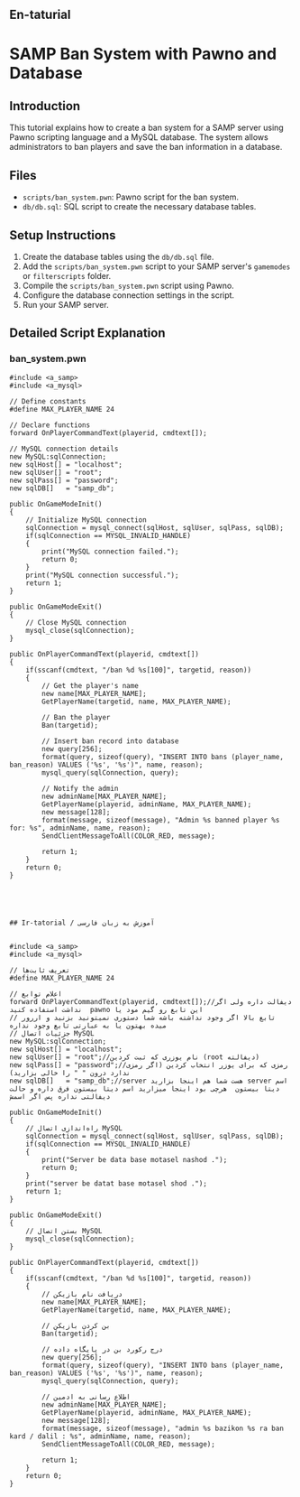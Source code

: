 ## En-taturial

# SAMP Ban System with Pawno and Database

## Introduction
This tutorial explains how to create a ban system for a SAMP server using Pawno scripting language and a MySQL database. The system allows administrators to ban players and save the ban information in a database.

## Files
- `scripts/ban_system.pwn`: Pawno script for the ban system.
- `db/db.sql`: SQL script to create the necessary database tables.

## Setup Instructions
1. Create the database tables using the `db/db.sql` file.
2. Add the `scripts/ban_system.pwn` script to your SAMP server's `gamemodes` or `filterscripts` folder.
3. Compile the `scripts/ban_system.pwn` script using Pawno.
4. Configure the database connection settings in the script.
5. Run your SAMP server.

## Detailed Script Explanation
### ban_system.pwn
```pawn
#include <a_samp>
#include <a_mysql>

// Define constants
#define MAX_PLAYER_NAME 24

// Declare functions
forward OnPlayerCommandText(playerid, cmdtext[]);

// MySQL connection details
new MySQL:sqlConnection;
new sqlHost[] = "localhost";
new sqlUser[] = "root";
new sqlPass[] = "password";
new sqlDB[]   = "samp_db";

public OnGameModeInit()
{
    // Initialize MySQL connection
    sqlConnection = mysql_connect(sqlHost, sqlUser, sqlPass, sqlDB);
    if(sqlConnection == MYSQL_INVALID_HANDLE)
    {
        print("MySQL connection failed.");
        return 0;
    }
    print("MySQL connection successful.");
    return 1;
}

public OnGameModeExit()
{
    // Close MySQL connection
    mysql_close(sqlConnection);
}

public OnPlayerCommandText(playerid, cmdtext[])
{
    if(sscanf(cmdtext, "/ban %d %s[100]", targetid, reason))
    {
        // Get the player's name
        new name[MAX_PLAYER_NAME];
        GetPlayerName(targetid, name, MAX_PLAYER_NAME);

        // Ban the player
        Ban(targetid);

        // Insert ban record into database
        new query[256];
        format(query, sizeof(query), "INSERT INTO bans (player_name, ban_reason) VALUES ('%s', '%s')", name, reason);
        mysql_query(sqlConnection, query);

        // Notify the admin
        new adminName[MAX_PLAYER_NAME];
        GetPlayerName(playerid, adminName, MAX_PLAYER_NAME);
        new message[128];
        format(message, sizeof(message), "Admin %s banned player %s for: %s", adminName, name, reason);
        SendClientMessageToAll(COLOR_RED, message);

        return 1;
    }
    return 0;
}





## Ir-tatorial / آموزش به زبان فارسی


#include <a_samp>
#include <a_mysql>

// تعریف ثابت‌ها
#define MAX_PLAYER_NAME 24

// اعلام توابع
forward OnPlayerCommandText(playerid, cmdtext[]);//دیفالت داره ولی اگر نداشت استفاده کنید  pawno این تابع رو گیم مود یا 
// تابع بالا اگر وجود نداشته باشه شما دستوری نمیتونید بزنید و اررور میده بهتون یا به عبارتی تابع وجود نداره 
// جزئیات اتصال MySQL
new MySQL:sqlConnection;
new sqlHost[] = "localhost";
new sqlUser[] = "root";//نام یوزری که ثبت کردین (root دیفالته)
new sqlPass[] = "password";//رمزی که برای یوزر انتخاب کردین (اگر رمزی ندارد درون " " را خالی بزارید)
new sqlDB[]   = "samp_db";//server هست شما هم اینجا بزارید server اسم دیتا بیستون  هرچی بود اینجا میزارید اسم دیتا بیستون فرق داره و حالت دیفالتی نداره پس اگر اسمش 

public OnGameModeInit()
{
    // راه‌اندازی اتصال MySQL
    sqlConnection = mysql_connect(sqlHost, sqlUser, sqlPass, sqlDB);
    if(sqlConnection == MYSQL_INVALID_HANDLE)
    {
        print("Server be data base motasel nashod .");
        return 0;
    }
    print("server be datat base motasel shod .");
    return 1;
}

public OnGameModeExit()
{
    // بستن اتصال MySQL
    mysql_close(sqlConnection);
}

public OnPlayerCommandText(playerid, cmdtext[])
{
    if(sscanf(cmdtext, "/ban %d %s[100]", targetid, reason))
    {
        // دریافت نام بازیکن
        new name[MAX_PLAYER_NAME];
        GetPlayerName(targetid, name, MAX_PLAYER_NAME);

        // بن کردن بازیکن
        Ban(targetid);

        // درج رکورد بن در پایگاه داده
        new query[256];
        format(query, sizeof(query), "INSERT INTO bans (player_name, ban_reason) VALUES ('%s', '%s')", name, reason);
        mysql_query(sqlConnection, query);

        // اطلاع رسانی به ادمین
        new adminName[MAX_PLAYER_NAME];
        GetPlayerName(playerid, adminName, MAX_PLAYER_NAME);
        new message[128];
        format(message, sizeof(message), "admin %s bazikon %s ra ban kard / dalil : %s", adminName, name, reason);
        SendClientMessageToAll(COLOR_RED, message);

        return 1;
    }
    return 0;
}
